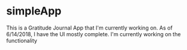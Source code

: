 # simpleApp

This is a Gratitude Journal App that I'm currently working on. As of 6/14/2018, I have the UI mostly complete. I'm currently working on the functionality
